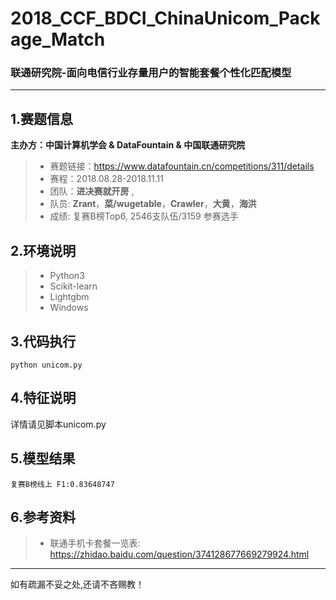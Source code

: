 # 2018_CCF_BDCI_ChinaUnicom_Package_Match
### 联通研究院-面向电信行业存量用户的智能套餐个性化匹配模型
-----
## 1.赛题信息
**主办方：中国计算机学会 & DataFountain & 中国联通研究院**
> * 赛题链接：https://www.datafountain.cn/competitions/311/details
> * 赛程：2018.08.28-2018.11.11
> * 团队：**进决赛就开房** ,
> * 队员: **Zrant**，**菜/wugetable**，**Crawler**，**大黄**，**海洪**
> * 成绩: 复赛B榜Top6, 2546支队伍/3159 参赛选手

## 2.环境说明
> * Python3 
> * Scikit-learn
> * Lightgbm
> * Windows

## 3.代码执行
```
python unicom.py
```
## 4.特征说明
详情请见脚本unicom.py

## 5.模型结果
```
复赛B榜线上 F1:0.83648747
```

## 6.参考资料
> * 联通手机卡套餐一览表: https://zhidao.baidu.com/question/374128677669279924.html
----

如有疏漏不妥之处,还请不吝赐教！

